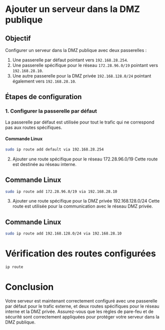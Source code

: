 # Ajouter un serveur dans la DMZ publique

## Objectif
Configurer un serveur dans la DMZ publique avec deux passerelles : 
1. Une passerelle par défaut pointant vers `192.168.28.254`.
2. Une passerelle spécifique pour le réseau `172.28.96.0/19` pointant vers `192.168.28.10`.
3. Une autre passerelle pour la DMZ privée `192.168.128.0/24` pointant également vers `192.168.28.10`.

## Étapes de configuration

### 1. Configurer la passerelle par défaut
La passerelle par défaut est utilisée pour tout le trafic qui ne correspond pas aux routes spécifiques.

#### Commande Linux
```bash
sudo ip route add default via 192.168.28.254
```

2. Ajouter une route spécifique pour le réseau 172.28.96.0/19
Cette route est destinée au réseau interne.

## Commande Linux
```bash
sudo ip route add 172.28.96.0/19 via 192.168.28.10
```

3. Ajouter une route spécifique pour la DMZ privée 192.168.128.0/24
Cette route est utilisée pour la communication avec le réseau DMZ privée.

## Commande Linux
```bash
sudo ip route add 192.168.128.0/24 via 192.168.28.10
```

# Vérification des routes configurées

```bash
ip route
```

# Conclusion
Votre serveur est maintenant correctement configuré avec une passerelle par défaut pour le trafic externe, et deux routes spécifiques pour le réseau interne et la DMZ privée. Assurez-vous que les règles de pare-feu et de sécurité sont correctement appliquées pour protéger votre serveur dans la DMZ publique.